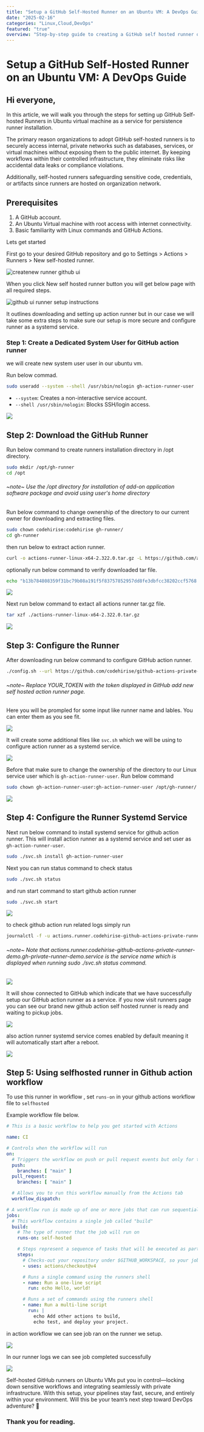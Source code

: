 ```yaml
---
title: "Setup a GitHub Self-Hosted Runner on an Ubuntu VM: A DevOps Guide"
date: "2025-02-16"
categories: "Linux,Cloud,DevOps"
featured: "true"
overview: "Step-by-step guide to creating a GitHub self hosted runner on an Ubuntu Virtual Machine. Optimize CI/CD pipelines for security, cost, and performance. Perfect for DevOps teams!"
---
```


# Setup a GitHub Self-Hosted Runner on an Ubuntu VM: A DevOps Guide

## **Hi everyone,**

In this article, we will walk you through the steps for setting up GitHub Self-hosted Runners in Ubuntu virtual machine as a service for persistence runner installation.

The primary reason organizations to adopt GitHub self-hosted runners is to securely access internal, private networks such as databases, services, or virtual machines without exposing them to the public internet. By keeping workflows within their controlled infrastructure, they eliminate risks like accidental data leaks or compliance violations.

Additionally, self-hosted runners safeguarding sensitive code, credentials, or artifacts since runners are hosted on organization network.

## **Prerequisites**

1. A GitHub account.
2. An Ubuntu Virtual machine with root access with internet connectivity.
3. Basic familiarity with Linux commands and GitHub Actions.


Lets get started


First go to your desired GitHub repository and go to Settings > Actions > Runners > New self-hosted runner.

![createnew runner github ui](/assets/github-private-runner/create-new-runner-gh-ui.png)

When you click New self hosted runner button you will get below page with all required steps.

![github ui runner setup instructions](/assets/github-private-runner/gh-ui-runner-setup-instructions.png)

  
It outlines downloading and setting up action runner but in our case we will take some extra steps to make sure our setup is more secure and configure runner as a systemd service.

### Step 1: Create a Dedicated System User for GitHub action runner

we will create new system user user in our ubuntu vm.

Run below commad.

```bash
sudo useradd --system --shell /usr/sbin/nologin gh-action-runner-user
```

 - `--system`: Creates a non-interactive service account.
 - `--shell /usr/sbin/nologin`: Blocks SSH/login access.


![](/assets/github-private-runner/image_1.png)

## **Step 2: Download the GitHub Runner**


Run below command to create runners installation directory in /opt directory.

```bash
sudo mkdir /opt/gh-runner
cd /opt
```


###### ~note~ Use the /opt directory for installation of add-on application software package and avoid using user's home directory 

Run below command to change ownership of the directory to our current owner for downloading and extracting files.

```bash
sudo chown codehirise:codehirise gh-runner/
cd gh-runner
``` 

then run below to extract action runner.

```bash
curl -o actions-runner-linux-x64-2.322.0.tar.gz -L https://github.com/actions/runner/releases/download/v2.322.0/actions-runner-linux-x64-2.322.0.tar.gz
``` 

optionally run below command to verify downloaded tar file.

```bash
echo "b13b784808359f31bc79b08a191f5f83757852957dd8fe3dbfcc38202ccf5768  actions-runner-linux-x64-2.322.0.tar.gz" | shasum -a 256 -c
``` 

![](/assets/github-private-runner/image.png)


Next run below command to extact all actions runner tar.gz file.

```bash
tar xzf ./actions-runner-linux-x64-2.322.0.tar.gz
```

![](/assets/github-private-runner/image_2.png)
  

## **Step 3: Configure the Runner**


After downloading run below command to configure GitHub action runner.


```bash
./config.sh --url https://github.com/codehirise/github-actions-private-runner-demo --token YOUR_TOKEN
```
 
###### ~note~ Replace YOUR_TOKEN with the token displayed in GitHub add new self hosted action runner page.
  
Here you will be prompled for some input like runner name and lables. You can enter them as you see fit.

![](/assets/github-private-runner/image_3.png)
  
It will create some additional files like `svc.sh` which we will be using to configure action runner as a systemd service.

![](/assets/github-private-runner/image_4.png)


Before that make sure to change the ownership of the directory to our Linux service user which is `gh-action-runner-user`. 
Run below command

```bash
sudo chown gh-action-runner-user:gh-action-runner-user /opt/gh-runner/ -R
```

![](/assets/github-private-runner/image_5.png)
  

## **Step 4: Configure the Runner Systemd Service**


Next run below command to install systemd service for github action runner. This will install action runner as a systemd service and set user as `gh-action-runner-user`.

```bash
sudo ./svc.sh install gh-action-runner-user
```

Next you can run status command to check status 
```bash
sudo ./svc.sh status
```

and run start command to start github action runner  
```bash
sudo ./svc.sh start
```

![](/assets/github-private-runner/image_6.png)

to check github action run related logs simply run 

```bash
journalctl -f -u actions.runner.codehirise-github-actions-private-runner-demo.gh-private-runner-demo.service
```

###### ~note~ Note that actions.runner.codehirise-github-actions-private-runner-demo.gh-private-runner-demo.service is the service name which is displayed when running  sudo ./svc.sh status command.

![](/assets/github-private-runner/image_7.png)

It will show connected to GitHub which indicate that we have successfully setup our GitHub action runner as a service.
if you now visit runners page you can see our brand new github action self hosted runner is ready and waiting to pickup jobs.

![](/assets/github-private-runner/image_8.png)

also action runner systemd service comes enabled by default meaning it will automatically start after a reboot.

![](/assets/github-private-runner/image_9.png)

## **Step 5: Using selfhosted runner in Github action workflow**

To use this runner in workflow , set `runs-on` in your github actions workflow file to `selfhosted`

Example workflow file below.

```yaml
# This is a basic workflow to help you get started with Actions

name: CI

# Controls when the workflow will run
on:
  # Triggers the workflow on push or pull request events but only for the "main" branch
  push:
    branches: [ "main" ]
  pull_request:
    branches: [ "main" ]

  # Allows you to run this workflow manually from the Actions tab
  workflow_dispatch:

# A workflow run is made up of one or more jobs that can run sequentially or in parallel
jobs:
  # This workflow contains a single job called "build"
  build:
    # The type of runner that the job will run on
    runs-on: self-hosted

    # Steps represent a sequence of tasks that will be executed as part of the job
    steps:
      # Checks-out your repository under $GITHUB_WORKSPACE, so your job can access it
      - uses: actions/checkout@v4

      # Runs a single command using the runners shell
      - name: Run a one-line script
        run: echo Hello, world!

      # Runs a set of commands using the runners shell
      - name: Run a multi-line script
        run: |
          echo Add other actions to build,
          echo test, and deploy your project.
```
in action workflow we can see job ran on the runner we setup.

![](/assets/github-private-runner/image_11.png)


In our runner logs we can see job completed successfully 

![](/assets/github-private-runner/image_10.png)

Self-hosted GitHub runners on Ubuntu VMs put you in control—locking down sensitive workflows and integrating seamlessly with private infrastructure. With this setup, your pipelines stay fast, secure, and entirely within your environment. Will this be your team’s next step toward DevOps adventure? 🚀

### Thank you for reading.